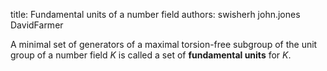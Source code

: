 title: Fundamental units of a number field
authors:
    swisherh
    john.jones
    DavidFarmer

A minimal set of generators of a maximal torsion-free subgroup of the <a knowl="lmfdb/nf.unit_group">unit group</a> of a <a knowl="lmfdb/nf">number field</a> $K$ is called a set of **fundamental units** for $K$.
